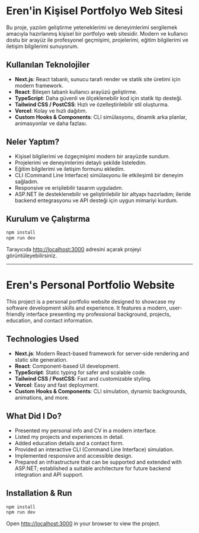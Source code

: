 # Eren'in Kişisel Portfolyo Web Sitesi

Bu proje, yazılım geliştirme yeteneklerimi ve deneyimlerimi sergilemek amacıyla hazırlanmış kişisel bir portfolyo web sitesidir. Modern ve kullanıcı dostu bir arayüz ile profesyonel geçmişimi, projelerimi, eğitim bilgilerimi ve iletişim bilgilerimi sunuyorum.

## Kullanılan Teknolojiler
- **Next.js**: React tabanlı, sunucu tarafı render ve statik site üretimi için modern framework.
- **React**: Bileşen tabanlı kullanıcı arayüzü geliştirme.
- **TypeScript**: Daha güvenli ve ölçeklenebilir kod için statik tip desteği.
- **Tailwind CSS / PostCSS**: Hızlı ve özelleştirilebilir stil oluşturma.
- **Vercel**: Kolay ve hızlı dağıtım.
- **Custom Hooks & Components**: CLI simülasyonu, dinamik arka planlar, animasyonlar ve daha fazlası.

## Neler Yaptım?
- Kişisel bilgilerimi ve özgeçmişimi modern bir arayüzde sundum.
- Projelerimi ve deneyimlerimi detaylı şekilde listeledim.
- Eğitim bilgilerimi ve iletişim formunu ekledim.
- CLI (Command Line Interface) simülasyonu ile etkileşimli bir deneyim sağladım.
- Responsive ve erişilebilir tasarım uyguladım.
- ASP.NET ile desteklenebilir ve geliştirilebilir bir altyapı hazırladım; ileride backend entegrasyonu ve API desteği için uygun mimariyi kurdum.

## Kurulum ve Çalıştırma
```bash
npm install
npm run dev
```
Tarayıcıda [http://localhost:3000](http://localhost:3000) adresini açarak projeyi görüntüleyebilirsiniz.

---

# Eren's Personal Portfolio Website

This project is a personal portfolio website designed to showcase my software development skills and experience. It features a modern, user-friendly interface presenting my professional background, projects, education, and contact information.

## Technologies Used
- **Next.js**: Modern React-based framework for server-side rendering and static site generation.
- **React**: Component-based UI development.
- **TypeScript**: Static typing for safer and scalable code.
- **Tailwind CSS / PostCSS**: Fast and customizable styling.
- **Vercel**: Easy and fast deployment.
- **Custom Hooks & Components**: CLI simulation, dynamic backgrounds, animations, and more.

## What Did I Do?
- Presented my personal info and CV in a modern interface.
- Listed my projects and experiences in detail.
- Added education details and a contact form.
- Provided an interactive CLI (Command Line Interface) simulation.
- Implemented responsive and accessible design.
- Prepared an infrastructure that can be supported and extended with ASP.NET; established a suitable architecture for future backend integration and API support.

## Installation & Run
```bash
npm install
npm run dev
```
Open [http://localhost:3000](http://localhost:3000) in your browser to view the project.
